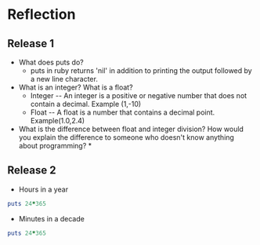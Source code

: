 # Reflection
## Release 1
* What does puts do?
  * puts in ruby returns 'nil' in addition to printing the output followed by a new line character.
* What is an integer? What is a float?
  * Integer -- An integer is a positive or negative number that does not contain a decimal. Example (1,-10)
  * Float -- A float is a number that contains a decimal point. Example(1.0,2.4)
* What is the difference between float and integer division? How would you explain the difference to someone who doesn't know anything about programming?
  *

## Release 2
* Hours in a year
``` ruby
puts 24*365
```
* Minutes in a decade
``` ruby
puts 24*365
```